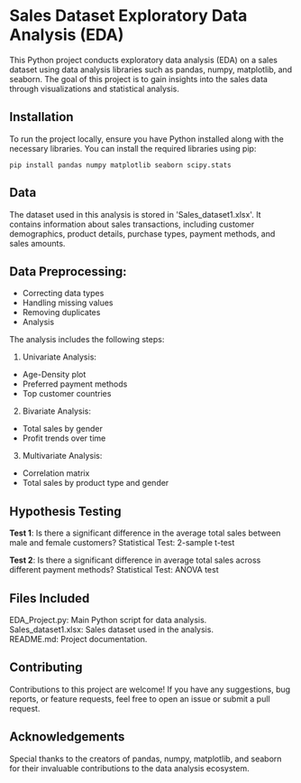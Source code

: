# Sales Dataset Exploratory Data Analysis (EDA)

This Python project conducts exploratory data analysis (EDA) on a sales dataset using data analysis libraries such as pandas, numpy, matplotlib, and seaborn. The goal of this project is to gain insights into the sales data through visualizations and statistical analysis.

## Installation

To run the project locally, ensure you have Python installed along with the necessary libraries. You can install the required libraries using pip:  

```
pip install pandas numpy matplotlib seaborn scipy.stats
```
  
## Data  

The dataset used in this analysis is stored in 'Sales_dataset1.xlsx'. It contains information about sales transactions, including customer demographics, product details, purchase types, payment methods, and sales amounts.  
  
## Data Preprocessing:  
  
* Correcting data types  
* Handling missing values  
* Removing duplicates  
* Analysis  
  
The analysis includes the following steps:  
  
1. Univariate Analysis:  
  
* Age-Density plot 
* Preferred payment methods    
* Top customer countries  
  
2. Bivariate Analysis:
  
* Total sales by gender  
* Profit trends over time  
  
3. Multivariate Analysis:  
  
* Correlation matrix  
* Total sales by product type and gender

## Hypothesis Testing
**Test 1**: Is there a significant difference in the average total sales between male and female customers?
Statistical Test: 2-sample t-test

**Test 2**: Is there a significant difference in average total sales across different payment methods?
Statistical Test: ANOVA test
  
## Files Included  
EDA_Project.py: Main Python script for data analysis.  
Sales_dataset1.xlsx: Sales dataset used in the analysis.  
README.md: Project documentation.  
  
## Contributing  
Contributions to this project are welcome! If you have any suggestions, bug reports, or feature requests, feel free to open an issue or submit a pull request.  

## Acknowledgements  
Special thanks to the creators of pandas, numpy, matplotlib, and seaborn for their invaluable contributions to the data analysis ecosystem.
